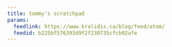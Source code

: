 ```yaml
---
title: tommy's scratchpad
params:
  feedlink: https://www.kralidis.ca/blog/feed/atom/
  feedid: b225bf576393d9f2f230735cfcb02afe
---
```

